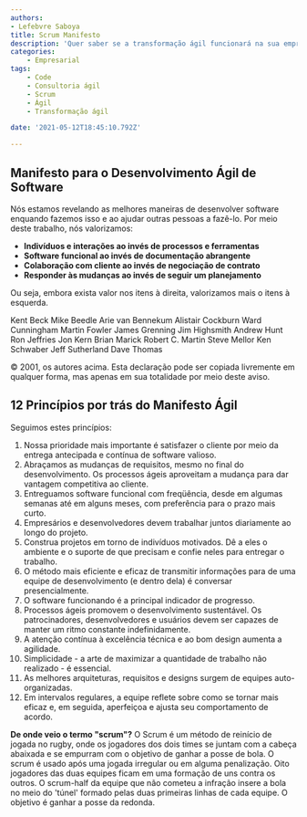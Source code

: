 ```yaml
---
authors:
- Lefebvre Saboya
title: Scrum Manifesto
description: 'Quer saber se a transformação ágil funcionará na sua empresa ou na sua carreira?'
categories:
    - Empresarial
tags:
    - Code
    - Consultoria ágil
    - Scrum
    - Ágil
    - Transformação ágil

date: '2021-05-12T18:45:10.792Z'

---
```


## Manifesto para o Desenvolvimento Ágil de Software

Nós estamos revelando as melhores maneiras de desenvolver software enquando fazemos isso e ao ajudar outras pessoas a fazê-lo. Por meio deste trabalho, nós valorizamos:

- **Indivíduos e interações ao invés de processos e ferramentas**
- **Software funcional ao invés de documentação abrangente**
- **Colaboração com cliente ao invés de negociação de contrato**
- **Responder às mudanças ao invés de seguir um planejamento**

Ou seja, embora exista valor nos itens à direita, valorizamos mais o itens à esquerda.

Kent Beck Mike Beedle Arie van Bennekum Alistair Cockburn Ward Cunningham Martin Fowler James Grenning Jim Highsmith Andrew Hunt Ron Jeffries Jon Kern Brian Marick Robert C. Martin Steve Mellor Ken Schwaber Jeff Sutherland Dave Thomas

© 2001, os autores acima. Esta declaração pode ser copiada livremente em qualquer forma, mas apenas em sua totalidade por meio deste aviso.

## 12 Princípios por trás do Manifesto Ágil

Seguimos estes princípios: 

1. Nossa prioridade mais importante é satisfazer o cliente por meio da entrega antecipada e contínua de software valioso.
2. Abraçamos as mudanças de requisitos, mesmo no final do desenvolvimento. Os processos ágeis aproveitam a mudança para dar vantagem competitiva ao cliente.
3. Entreguamos software funcional com freqüência, desde em algumas semanas até em alguns meses, com preferência para o prazo mais curto.
4. Empresários e desenvolvedores devem trabalhar juntos diariamente ao longo do projeto.
5. Construa projetos em torno de indivíduos motivados. Dê a eles o ambiente e o suporte de que precisam e confie neles para entregar o trabalho.
6. O método mais eficiente e eficaz de transmitir informações para de uma equipe de desenvolvimento  (e dentro dela) é conversar presencialmente.
7. O software funcionando é a principal indicador de progresso.
8. Processos ágeis promovem o desenvolvimento sustentável. Os patrocinadores, desenvolvedores e usuários devem ser capazes de manter um ritmo constante indefinidamente.
9. A atenção contínua à excelência técnica e ao bom design aumenta a agilidade.
10. Simplicidade - a arte de maximizar a quantidade de trabalho não realizado - é essencial.
11. As melhores arquiteturas, requisitos e designs surgem de equipes auto-organizadas.
12. Em intervalos regulares, a equipe reflete sobre como se tornar mais eficaz e, em seguida, aperfeiçoa e ajusta seu comportamento de acordo.

**De onde veio o termo "scrum"?** O Scrum é um método de reinício de jogada no rugby, onde os jogadores dos dois times se juntam com a cabeça abaixada e se empurram com o objetivo de ganhar a posse de bola. O scrum é usado após uma jogada irregular ou em alguma penalização. Oito jogadores das duas equipes ficam em uma formação de uns contra os outros. O scrum-half da equipe que não cometeu a infração insere a bola no meio do 'túnel' formado pelas duas primeiras linhas de cada equipe. O objetivo é ganhar a posse da redonda.

